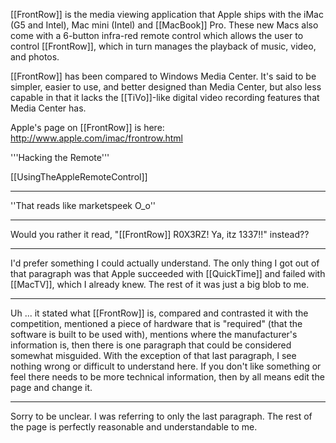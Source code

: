 [[FrontRow]] is the media viewing application that Apple ships with the iMac (G5 and Intel), Mac mini (Intel) and [[MacBook]] Pro. These new Macs  also come with a 6-button infra-red remote control which allows the user to control [[FrontRow]], which in turn manages the playback of music, video, and photos.

[[FrontRow]] has been compared to Windows Media Center. It's said to be simpler, easier to use, and better designed than Media Center, but also less capable in that it lacks the [[TiVo]]-like digital video recording features that Media Center has.

Apple's page on [[FrontRow]] is here: http://www.apple.com/imac/frontrow.html

'''Hacking the Remote'''

[[UsingTheAppleRemoteControl]]

----

''That reads like marketspeek O_o''

----
Would you rather it read, "[[FrontRow]] R0X3RZ! Ya, itz 1337!!" instead??

----
I'd prefer something I could actually understand. The only thing I got out of that paragraph was that Apple succeeded with [[QuickTime]] and failed with [[MacTV]], which I already knew. The rest of it was just a big blob to me.

----
Uh ... it stated what [[FrontRow]] is, compared and contrasted it with the competition, mentioned a piece of hardware that is "required" (that the software is built to be used with), mentions where the manufacturer's information is, then there is one paragraph that could be considered somewhat misguided. With the exception of that last paragraph, I see nothing wrong or difficult to understand here. If you don't like something or feel there needs to be more technical information, then by all means edit the page and change it.

----
Sorry to be unclear. I was referring to only the last paragraph. The rest of the page is perfectly reasonable and understandable to me.